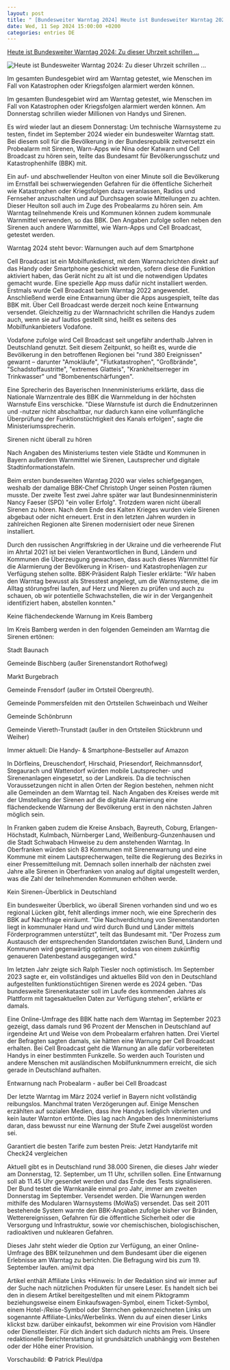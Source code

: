 ```yaml
---
layout: post
title: " [Bundesweiter Warntag 2024] Heute ist Bundesweiter Warntag 2024: Zu dieser Uhrzeit schrillen ..."
date: Wed, 11 Sep 2024 15:00:00 +0200
categories: entries DE
---
```

[Heute ist Bundesweiter Warntag 2024: Zu dieser Uhrzeit schrillen ...](https://www.infranken.de/deutschland/bundesweiter-warntag-2024-cell-broadcast-bbk-sirenen-warnapps-art-5914058)

![Heute ist Bundesweiter Warntag 2024: Zu dieser Uhrzeit schrillen ...](https://www.infranken.de/storage/image/3/8/1/1/4091183_bundesweiter-warntag_ogimage_1B0GyV_QSazei.jpg)

Im gesamten Bundesgebiet wird am Warntag getestet, wie Menschen im Fall von Katastrophen oder Kriegsfolgen alarmiert werden können.

Im gesamten Bundesgebiet wird am Warntag getestet, wie Menschen im Fall von Katastrophen oder Kriegsfolgen alarmiert werden können. Am Donnerstag schrillen wieder Millionen von Handys und Sirenen.

Es wird wieder laut an diesem Donnerstag: Um technische Warnsysteme zu testen, findet im September 2024 wieder ein bundesweiter Warntag statt. Bei diesem soll für die Bevölkerung in der Bundesrepublik zeitversetzt ein Probealarm mit Sirenen, Warn-Apps wie Nina oder Katwarn und Cell Broadcast zu hören sein, teilte das Bundesamt für Bevölkerungsschutz und Katastrophenhilfe (BBK) mit.

Ein auf- und abschwellender Heulton von einer Minute soll die Bevölkerung im Ernstfall bei schwerwiegenden Gefahren für die öffentliche Sicherheit wie Katastrophen oder Kriegsfolgen dazu veranlassen, Radios und Fernseher anzuschalten und auf Durchsagen sowie Mitteilungen zu achten. Dieser Heulton soll auch im Zuge des Probealarms zu hören sein. Am Warntag teilnehmende Kreis und Kommunen können zudem kommunale Warnmittel verwenden, so das BBK. Den Angaben zufolge sollen neben den Sirenen auch andere Warnmittel, wie Warn-Apps und Cell Broadcast, getestet werden.

Warntag 2024 steht bevor: Warnungen auch auf dem Smartphone

Cell Broadcast ist ein Mobilfunkdienst, mit dem Warnnachrichten direkt auf das Handy oder Smartphone geschickt werden, sofern diese die Funktion aktiviert haben, das Gerät nicht zu alt ist und die notwendigen Updates gemacht wurde. Eine spezielle App muss dafür nicht installiert werden. Erstmals wurde Cell Broadcast beim Warntag 2022 angewendet. Anschließend werde eine Entwarnung über die Apps ausgespielt, teilte das BBK mit. Über Cell Broadcast werde derzeit noch keine Entwarnung versendet. Gleichzeitig zu der Warnnachricht schrillen die Handys zudem auch, wenn sie auf lautlos gestellt sind, heißt es seitens des Mobilfunkanbieters Vodafone.

Vodafone zufolge wird Cell Broadcast seit ungefähr anderthalb Jahren in Deutschland genutzt. Seit diesem Zeitpunkt, so heißt es, wurde die Bevölkerung in den betroffenen Regionen bei "rund 380 Ereignissen" gewarnt – darunter "Amokläufe", "Flutkatastrophen", "Großbrände", "Schadstoffaustritte", "extremes Glatteis", "Krankheitserreger im Trinkwasser" und "Bombenentschärfungen".

Eine Sprecherin des Bayerischen Innenministeriums erklärte, dass die Nationale Warnzentrale des BBK die Warnmeldung in der höchsten Warnstufe Eins verschicke. "Diese Warnstufe ist durch die Endnutzerinnen und -nutzer nicht abschaltbar, nur dadurch kann eine vollumfängliche Überprüfung der Funktionstüchtigkeit des Kanals erfolgen", sagte die Ministeriumssprecherin.

Sirenen nicht überall zu hören

Nach Angaben des Ministeriums testen viele Städte und Kommunen in Bayern außerdem Warnmittel wie Sirenen, Lautsprecher und digitale Stadtinformationstafeln.

Beim ersten bundesweiten Warntag 2020 war vieles schiefgegangen, weshalb der damalige BBK-Chef Christoph Unger seinen Posten räumen musste. Der zweite Test zwei Jahre später war laut Bundesinnenministerin Nancy Faeser (SPD) "ein voller Erfolg". Trotzdem waren nicht überall Sirenen zu hören. Nach dem Ende des Kalten Krieges wurden viele Sirenen abgebaut oder nicht erneuert. Erst in den letzten Jahren wurden in zahlreichen Regionen alte Sirenen modernisiert oder neue Sirenen installiert.

Durch den russischen Angriffskrieg in der Ukraine und die verheerende Flut im Ahrtal 2021 ist bei vielen Verantwortlichen in Bund, Ländern und Kommunen die Überzeugung gewachsen, dass auch dieses Warnmittel für die Alarmierung der Bevölkerung in Krisen- und Katastrophenlagen zur Verfügung stehen sollte. BBK-Präsident Ralph Tiesler erklärte: "Wir haben den Warntag bewusst als Stresstest angelegt, um die Warnsysteme, die im Alltag störungsfrei laufen, auf Herz und Nieren zu prüfen und auch zu schauen, ob wir potentielle Schwachstellen, die wir in der Vergangenheit identifiziert haben, abstellen konnten."

Keine flächendeckende Warnung im Kreis Bamberg

Im Kreis Bamberg werden in den folgenden Gemeinden am Warntag die Sirenen ertönen:

Stadt Baunach

Gemeinde Bischberg (außer Sirenenstandort Rothofweg)

Markt Burgebrach

Gemeinde Frensdorf (außer im Ortsteil Obergreuth).

Gemeinde Pommersfelden mit den Ortsteilen Schweinbach und Weiher

Gemeinde Schönbrunn

Gemeinde Viereth-Trunstadt (außer in den Ortsteilen Stückbrunn und Weiher)

Immer aktuell: Die Handy- & Smartphone-Bestseller auf Amazon

In Dörfleins, Dreuschendorf, Hirschaid, Priesendorf, Reichmannsdorf, Stegaurach und Wattendorf würden mobile Lautsprecher- und Sirenenanlagen eingesetzt, so der Landkreis. Da die technischen Voraussetzungen nicht in allen Orten der Region bestehen, nehmen nicht alle Gemeinden an dem Warntag teil. Nach Angaben des Kreises werde mit der Umstellung der Sirenen auf die digitale Alarmierung eine flächendeckende Warnung der Bevölkerung erst in den nächsten Jahren möglich sein.

In Franken gaben zudem die Kreise Ansbach, Bayreuth, Coburg, Erlangen-Höchstadt, Kulmbach, Nürnberger Land, Weißenburg-Gunzenhausen und die Stadt Schwabach Hinweise zu dem anstehenden Warntag. In Oberfranken würden sich 83 Kommunen mit Sirenenwarnung und eine Kommune mit einem Lautsprecherwagen, teilte die Regierung des Bezirks in einer Pressemitteilung mit. Demnach sollen innerhalb der nächsten zwei Jahre alle Sirenen in Oberfranken von analog auf digital umgestellt werden, was die Zahl der teilnehmenden Kommunen erhöhen werde.

Kein Sirenen-Überblick in Deutschland

Ein bundesweiter Überblick, wo überall Sirenen vorhanden sind und wo es regional Lücken gibt, fehlt allerdings immer noch, wie eine Sprecherin des BBK auf Nachfrage einräumt. "Die Nachverdichtung von Sirenenstandorten liegt in kommunaler Hand und wird durch Bund und Länder mittels Förderprogrammen unterstützt", teilt das Bundesamt mit. "Der Prozess zum Austausch der entsprechenden Standortdaten zwischen Bund, Ländern und Kommunen wird gegenwärtig optimiert, sodass von einem zukünftig genaueren Datenbestand ausgegangen wird."

Im letzten Jahr zeigte sich Ralph Tiesler noch optimistisch. Im September 2023 sagte er, ein vollständiges und aktuelles Bild von den in Deutschland aufgestellten funktionstüchtigen Sirenen werde es 2024 geben. "Das bundesweite Sirenenkataster soll im Laufe des kommenden Jahres als Plattform mit tagesaktuellen Daten zur Verfügung stehen", erklärte er damals.

Eine Online-Umfrage des BBK hatte nach dem Warntag im September 2023 gezeigt, dass damals rund 96 Prozent der Menschen in Deutschland auf irgendeine Art und Weise von dem Probealarm erfahren hatten. Drei Viertel der Befragten sagten damals, sie hätten eine Warnung per Cell Broadcast erhalten. Bei Cell Broadcast geht die Warnung an alle dafür vorbereiteten Handys in einer bestimmten Funkzelle. So werden auch Touristen und andere Menschen mit ausländischen Mobilfunknummern erreicht, die sich gerade in Deutschland aufhalten.

Entwarnung nach Probealarm - außer bei Cell Broadcast

Der letzte Warntag im März 2024 verlief in Bayern nicht vollständig reibungslos. Manchmal traten Verzögerungen auf. Einige Menschen erzählten auf sozialen Medien, dass ihre Handys lediglich vibrierten und kein lauter Warnton ertönte. Dies lag nach Angaben des Innenministeriums daran, dass bewusst nur eine Warnung der Stufe Zwei ausgelöst worden sei.

Garantiert die besten Tarife zum besten Preis: Jetzt Handytarife mit Check24 vergleichen

Aktuell gibt es in Deutschland rund 38.000 Sirenen, die dieses Jahr wieder am Donnerstag, 12. September, um 11 Uhr, schrillen sollen. Eine Entwarnung soll ab 11.45 Uhr gesendet werden und das Ende des Tests signalisieren. Der Bund testet die Warnkanäle einmal pro Jahr, immer am zweiten Donnerstag im September. Versendet werden. Die Warnungen werden mithilfe des Modularen Warnsystems (MoWaS) versendet. Das seit 2011 bestehende System warnte den BBK-Angaben zufolge bisher vor Bränden, Wetterereignissen, Gefahren für die öffentliche Sicherheit oder die Versorgung und Infrastruktur, sowie vor chemischischen, biologischischen, radioaktiven und nuklearen Gefahren.

Dieses Jahr steht wieder die Option zur Verfügung, an einer Online-Umfrage des BBK teilzunehmen und dem Bundesamt über die eigenen Erlebnisse am Warntag zu berichten. Die Befragung wird bis zum 19. September laufen. ami/mit dpa

Artikel enthält Affiliate Links *Hinweis: In der Redaktion sind wir immer auf der Suche nach nützlichen Produkten für unsere Leser. Es handelt sich bei den in diesem Artikel bereitgestellten und mit einem Piktogramm beziehungsweise einem Einkaufswagen-Symbol, einem Ticket-Symbol, einem Hotel-/Reise-Symbol oder Sternchen gekennzeichneten Links um sogenannte Affiliate-Links/Werbelinks. Wenn du auf einen dieser Links klickst bzw. darüber einkaufst, bekommen wir eine Provision vom Händler oder Dienstleister. Für dich ändert sich dadurch nichts am Preis. Unsere redaktionelle Berichterstattung ist grundsätzlich unabhängig vom Bestehen oder der Höhe einer Provision.

Vorschaubild: © Patrick Pleul/dpa


